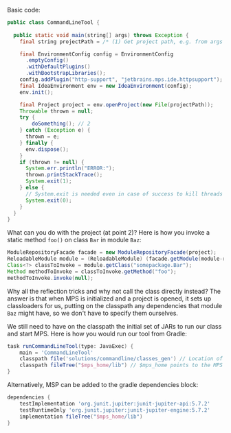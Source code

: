 Basic code:

```java
public class CommandLineTool { 
   
  public static void main(string[] args) throws Exception {
    final string projectPath = /* (1) Get project path, e.g. from args or system properties */;

    final EnvironmentConfig config = EnvironmentConfig
      .emptyConfig()
      .withDefaultPlugins()
      .withBootstrapLibraries();
    config.addPlugin("http-support", "jetbrains.mps.ide.httpsupport");
    final IdeaEnvironment env = new IdeaEnvironment(config);
    env.init();

    final Project project = env.openProject(new File(projectPath));
    Throwable thrown = null;
    try {
        doSomething(); // 2
    } catch (Exception e) {
      thrown = e;
    } finally {
      env.dispose();
    }
    if (thrown != null) {
      System.err.println("ERROR:");
      thrown.printStackTrace();
      System.exit(1);
    } else {
      // System.exit is needed even in case of success to kill threads that MPS plugins may be leaving behind.
      System.exit(0);
    }
  }
}
```

What can you do with the project (at point 2)? Here is how you invoke a static method `foo()` on class `Bar` in module `Baz`:

```java
ModuleRepositoryFacade facade = new ModuleRepositoryFacade(project);
ReloadableModule module = (ReloadableModule) (facade.getModule(module-reference/Baz/));
Class<?> classToInvoke = module.getClass("somepackage.Bar");
Method methodToInvoke = classToInvoke.getMethod("foo");
methodToInvoke.invoke(null);
```

Why all the reflection tricks and why not call the class directly instead? The answer is that when MPS is initialized and a project is opened, it sets up classloaders for us, putting on the classpath any dependencies that module `Baz` might have, so we don't have to specify them ourselves.

We still need to have on the classpath the initial set of JARs to run our class and start MPS. Here is how you would run our tool from Gradle:

```groovy
task runCommandLineTool(type: JavaExec) { 
    main = 'CommandLineTool' 
    classpath file('solutions/commandline/classes_gen') // Location of CommandLineTool.class
    classpath fileTree("$mps_home/lib") // $mps_home points to the MPS installation
}
```

Alternatively, MSP can be added to the gradle dependencies block:

```groovy
dependencies {
    testImplementation 'org.junit.jupiter:junit-jupiter-api:5.7.2'
    testRuntimeOnly 'org.junit.jupiter:junit-jupiter-engine:5.7.2'
    implementation fileTree("$mps_home/lib")
}
```